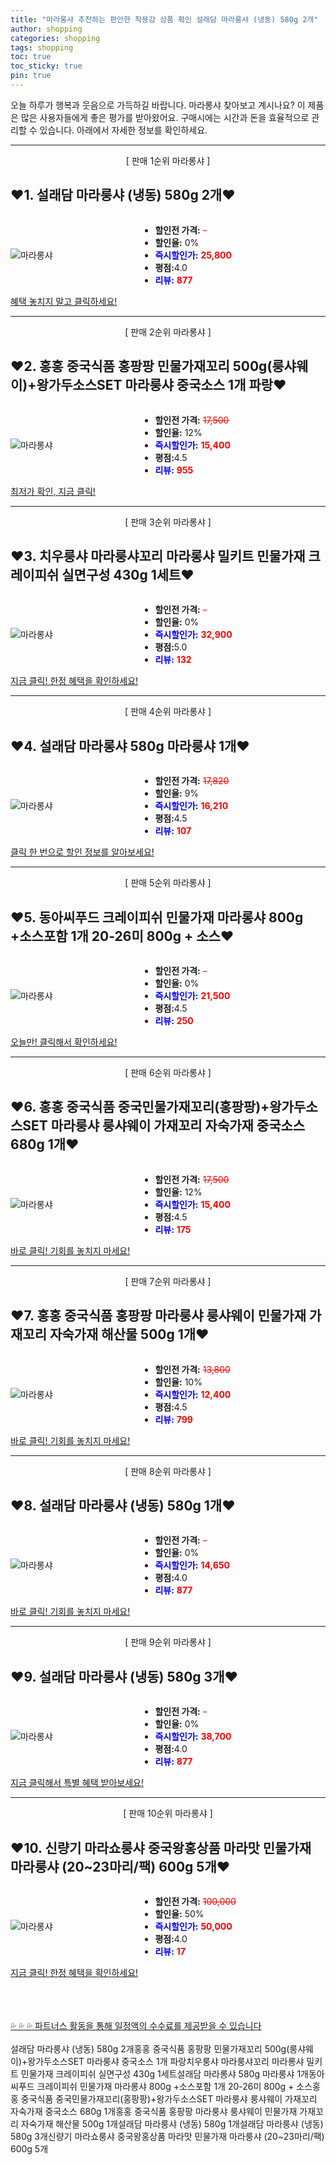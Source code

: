 ```yaml
---
title: "마라롱샤 추천하는 편안한 착용감 상품 확인 설래담 마라룽샤 (냉동) 580g 2개"
author: shopping
categories: shopping
tags: shopping
toc: true
toc_sticky: true
pin: true
---
```

오늘 하루가 행복과 웃음으로 가득하길 바랍니다. 마라롱샤 찾아보고 계시나요? 이 제품은 많은 사용자들에게 좋은 평가를 받아왔어요. 구매시에는 시간과 돈을 효율적으로 관리할 수 있습니다. 아래에서 자세한 정보를 확인하세요.

---
<p class="toplist" style="margin: 0 auto; display: block; width: fit-content;">[ 판매 1순위 마라롱샤 ]</p>

<h2><strong>❤️1. 설래담 마라룽샤 (냉동) 580g 2개❤️</strong></h2>

<div style="display: flex; align-items: center;">
    <div style="flex: 0.4;">
        <img src="https://thumbnail8.coupangcdn.com/thumbnails/remote/230x230ex/image/retail/images/9253b658-529a-4d5e-b001-cfdbd0c9c9716433657330680946621.png" alt="마라롱샤" style="max-width: 100%;">
    </div>
    <div style="flex: 0.6; margin-left: 10px;">
        <ul>
            <li><strong>할인전 가격:</strong> <del style="color: red;">-</del></li>
            <li><strong>할인율:</strong> 0%</li>
            <li><span style='color:blue'><strong>즉시할인가:</strong></span> <span style='color:red'><strong>25,800</strong></span></li>
            <li><strong>평점:</strong>4.0</li>
            <li><span style='color:blue'><strong>리뷰:</strong></span> <span style='color:red'><strong>877</strong></span></li>
        </ul>
    </div>
</div>
<div class="center">
    <a href="https://selin100587001.github.io?lptag=AF9450613&subid=githubio&pageKey=2140731343&traceid=V0-153&itemId=19282622922&vendorItemId=86397576149" class="myButton">
        혜택 놓치지 말고 클릭하세요!
    </a>
</div>


---
<p class="toplist" style="margin: 0 auto; display: block; width: fit-content;">[ 판매 2순위 마라롱샤 ]</p>

<h2><strong>❤️2. 홍홍 중국식품 홍팡팡 민물가재꼬리 500g(룽샤웨이)+왕가두소스SET 마라룽샤 중국소스 1개 파랑❤️</strong></h2>

<div style="display: flex; align-items: center;">
    <div style="flex: 0.4;">
        <img src="https://thumbnail9.coupangcdn.com/thumbnails/remote/230x230ex/image/vendor_inventory/875c/d7fbfc1fb36a3622778e192a6acf34c1b2082001949addcfa9cc2bec27cc.png" alt="마라롱샤" style="max-width: 100%;">
    </div>
    <div style="flex: 0.6; margin-left: 10px;">
        <ul>
            <li><strong>할인전 가격:</strong> <del style="color: red;">17,500</del></li>
            <li><strong>할인율:</strong> 12%</li>
            <li><span style='color:blue'><strong>즉시할인가:</strong></span> <span style='color:red'><strong>15,400</strong></span></li>
            <li><strong>평점:</strong>4.5</li>
            <li><span style='color:blue'><strong>리뷰:</strong></span> <span style='color:red'><strong>955</strong></span></li>
        </ul>
    </div>
</div>
<div class="center">
    <a href="https://selin100587001.github.io?lptag=AF9450613&subid=githubio&pageKey=6856787456&traceid=V0-153&itemId=16354493574&vendorItemId=71248682812" class="myButton">
        최저가 확인, 지금 클릭!
    </a>
</div>


---
<p class="toplist" style="margin: 0 auto; display: block; width: fit-content;">[ 판매 3순위 마라롱샤 ]</p>

<h2><strong>❤️3. 치우룽샤 마라룽샤꼬리 마라롱샤 밀키트 민물가재 크레이피쉬 실면구성 430g 1세트❤️</strong></h2>

<div style="display: flex; align-items: center;">
    <div style="flex: 0.4;">
        <img src="https://thumbnail6.coupangcdn.com/thumbnails/remote/230x230ex/image/vendor_inventory/c879/43f9d3ac65089d449e425707f21bb4f2a083a9a1739a5effc2ac4f374733.png" alt="마라롱샤" style="max-width: 100%;">
    </div>
    <div style="flex: 0.6; margin-left: 10px;">
        <ul>
            <li><strong>할인전 가격:</strong> <del style="color: red;">-</del></li>
            <li><strong>할인율:</strong> 0%</li>
            <li><span style='color:blue'><strong>즉시할인가:</strong></span> <span style='color:red'><strong>32,900</strong></span></li>
            <li><strong>평점:</strong>5.0</li>
            <li><span style='color:blue'><strong>리뷰:</strong></span> <span style='color:red'><strong>132</strong></span></li>
        </ul>
    </div>
</div>
<div class="center">
    <a href="https://selin100587001.github.io?lptag=AF9450613&subid=githubio&pageKey=7789776812&traceid=V0-153&itemId=21072523133&vendorItemId=88134748179" class="myButton">
        지금 클릭! 한정 혜택을 확인하세요!
    </a>
</div>


---
<p class="toplist" style="margin: 0 auto; display: block; width: fit-content;">[ 판매 4순위 마라롱샤 ]</p>

<h2><strong>❤️4. 설래담 마라롱샤 580g 마라룽샤 1개❤️</strong></h2>

<div style="display: flex; align-items: center;">
    <div style="flex: 0.4;">
        <img src="https://thumbnail7.coupangcdn.com/thumbnails/remote/230x230ex/image/vendor_inventory/33aa/1354137730e4f45abf1a355809913ee7c105d04f5aa4ef9a288c322da058.jpg" alt="마라롱샤" style="max-width: 100%;">
    </div>
    <div style="flex: 0.6; margin-left: 10px;">
        <ul>
            <li><strong>할인전 가격:</strong> <del style="color: red;">17,820</del></li>
            <li><strong>할인율:</strong> 9%</li>
            <li><span style='color:blue'><strong>즉시할인가:</strong></span> <span style='color:red'><strong>16,210</strong></span></li>
            <li><strong>평점:</strong>4.5</li>
            <li><span style='color:blue'><strong>리뷰:</strong></span> <span style='color:red'><strong>107</strong></span></li>
        </ul>
    </div>
</div>
<div class="center">
    <a href="https://selin100587001.github.io?lptag=AF9450613&subid=githubio&pageKey=4387261539&traceid=V0-153&itemId=5195628100&vendorItemId=72504822589" class="myButton">
        클릭 한 번으로 할인 정보를 알아보세요!
    </a>
</div>


---
<p class="toplist" style="margin: 0 auto; display: block; width: fit-content;">[ 판매 5순위 마라롱샤 ]</p>

<h2><strong>❤️5. 동아씨푸드 크레이피쉬 민물가재 마라롱샤 800g +소스포함 1개 20-26미 800g + 소스❤️</strong></h2>

<div style="display: flex; align-items: center;">
    <div style="flex: 0.4;">
        <img src="https://thumbnail8.coupangcdn.com/thumbnails/remote/230x230ex/image/vendor_inventory/2c53/78e3a1119b819f0d9b9a076fec9c6fd868fa2242cc9d796864ce2bc446db.jpg" alt="마라롱샤" style="max-width: 100%;">
    </div>
    <div style="flex: 0.6; margin-left: 10px;">
        <ul>
            <li><strong>할인전 가격:</strong> <del style="color: red;">-</del></li>
            <li><strong>할인율:</strong> 0%</li>
            <li><span style='color:blue'><strong>즉시할인가:</strong></span> <span style='color:red'><strong>21,500</strong></span></li>
            <li><strong>평점:</strong>4.5</li>
            <li><span style='color:blue'><strong>리뷰:</strong></span> <span style='color:red'><strong>250</strong></span></li>
        </ul>
    </div>
</div>
<div class="center">
    <a href="https://selin100587001.github.io?lptag=AF9450613&subid=githubio&pageKey=7730206629&traceid=V0-153&itemId=20770284253&vendorItemId=72879697489" class="myButton">
        오늘만! 클릭해서 확인하세요!
    </a>
</div>


---
<p class="toplist" style="margin: 0 auto; display: block; width: fit-content;">[ 판매 6순위 마라롱샤 ]</p>

<h2><strong>❤️6. 홍홍 중국식품 중국민물가재꼬리(홍팡팡)+왕가두소스SET 마라룽샤 룽샤웨이 가재꼬리 자숙가재 중국소스 680g 1개❤️</strong></h2>

<div style="display: flex; align-items: center;">
    <div style="flex: 0.4;">
        <img src="https://thumbnail8.coupangcdn.com/thumbnails/remote/230x230ex/image/vendor_inventory/d982/c5e061c190cbf286539c23816d1506b32d14f4f0283f06739aaafe16ecdb.png" alt="마라롱샤" style="max-width: 100%;">
    </div>
    <div style="flex: 0.6; margin-left: 10px;">
        <ul>
            <li><strong>할인전 가격:</strong> <del style="color: red;">17,500</del></li>
            <li><strong>할인율:</strong> 12%</li>
            <li><span style='color:blue'><strong>즉시할인가:</strong></span> <span style='color:red'><strong>15,400</strong></span></li>
            <li><strong>평점:</strong>4.5</li>
            <li><span style='color:blue'><strong>리뷰:</strong></span> <span style='color:red'><strong>175</strong></span></li>
        </ul>
    </div>
</div>
<div class="center">
    <a href="https://selin100587001.github.io?lptag=AF9450613&subid=githubio&pageKey=4875578098&traceid=V0-153&itemId=6342233680&vendorItemId=73637581028" class="myButton">
        바로 클릭! 기회를 놓치지 마세요!
    </a>
</div>


---
<p class="toplist" style="margin: 0 auto; display: block; width: fit-content;">[ 판매 7순위 마라롱샤 ]</p>

<h2><strong>❤️7. 홍홍 중국식품 홍팡팡 마라룽샤 룽샤웨이 민물가재 가재꼬리 자숙가재 해산물 500g 1개❤️</strong></h2>

<div style="display: flex; align-items: center;">
    <div style="flex: 0.4;">
        <img src="https://thumbnail6.coupangcdn.com/thumbnails/remote/230x230ex/image/vendor_inventory/7982/6d96f1f7ec5b4042252758baf65f9f9ea306c906f06c0e637469cbb5cbeb.png" alt="마라롱샤" style="max-width: 100%;">
    </div>
    <div style="flex: 0.6; margin-left: 10px;">
        <ul>
            <li><strong>할인전 가격:</strong> <del style="color: red;">13,800</del></li>
            <li><strong>할인율:</strong> 10%</li>
            <li><span style='color:blue'><strong>즉시할인가:</strong></span> <span style='color:red'><strong>12,400</strong></span></li>
            <li><strong>평점:</strong>4.5</li>
            <li><span style='color:blue'><strong>리뷰:</strong></span> <span style='color:red'><strong>799</strong></span></li>
        </ul>
    </div>
</div>
<div class="center">
    <a href="https://selin100587001.github.io?lptag=AF9450613&subid=githubio&pageKey=7458102608&traceid=V0-153&itemId=19433183419&vendorItemId=71248726794" class="myButton">
        바로 클릭! 기회를 놓치지 마세요!
    </a>
</div>


---
<p class="toplist" style="margin: 0 auto; display: block; width: fit-content;">[ 판매 8순위 마라롱샤 ]</p>

<h2><strong>❤️8. 설래담 마라룽샤 (냉동) 580g 1개❤️</strong></h2>

<div style="display: flex; align-items: center;">
    <div style="flex: 0.4;">
        <img src="https://thumbnail9.coupangcdn.com/thumbnails/remote/230x230ex/image/retail/images/245353171961701-4c300365-47d2-4484-bb9b-8ee75dbc856f.jpg" alt="마라롱샤" style="max-width: 100%;">
    </div>
    <div style="flex: 0.6; margin-left: 10px;">
        <ul>
            <li><strong>할인전 가격:</strong> <del style="color: red;">-</del></li>
            <li><strong>할인율:</strong> 0%</li>
            <li><span style='color:blue'><strong>즉시할인가:</strong></span> <span style='color:red'><strong>14,650</strong></span></li>
            <li><strong>평점:</strong>4.0</li>
            <li><span style='color:blue'><strong>리뷰:</strong></span> <span style='color:red'><strong>877</strong></span></li>
        </ul>
    </div>
</div>
<div class="center">
    <a href="https://selin100587001.github.io?lptag=AF9450613&subid=githubio&pageKey=2140731343&traceid=V0-153&itemId=3635577667&vendorItemId=71621124271" class="myButton">
        바로 클릭! 기회를 놓치지 마세요!
    </a>
</div>


---
<p class="toplist" style="margin: 0 auto; display: block; width: fit-content;">[ 판매 9순위 마라롱샤 ]</p>

<h2><strong>❤️9. 설래담 마라룽샤 (냉동) 580g 3개❤️</strong></h2>

<div style="display: flex; align-items: center;">
    <div style="flex: 0.4;">
        <img src="https://thumbnail6.coupangcdn.com/thumbnails/remote/230x230ex/image/retail/images/b6a6f1b9-3d1c-4c7f-b2e1-6f10d8a4ee724693317718940965494.png" alt="마라롱샤" style="max-width: 100%;">
    </div>
    <div style="flex: 0.6; margin-left: 10px;">
        <ul>
            <li><strong>할인전 가격:</strong> <del style="color: red;">-</del></li>
            <li><strong>할인율:</strong> 0%</li>
            <li><span style='color:blue'><strong>즉시할인가:</strong></span> <span style='color:red'><strong>38,700</strong></span></li>
            <li><strong>평점:</strong>4.0</li>
            <li><span style='color:blue'><strong>리뷰:</strong></span> <span style='color:red'><strong>877</strong></span></li>
        </ul>
    </div>
</div>
<div class="center">
    <a href="https://selin100587001.github.io?lptag=AF9450613&subid=githubio&pageKey=2140731343&traceid=V0-153&itemId=19282623021&vendorItemId=86397576237" class="myButton">
        지금 클릭해서 특별 혜택 받아보세요!
    </a>
</div>


---
<p class="toplist" style="margin: 0 auto; display: block; width: fit-content;">[ 판매 10순위 마라롱샤 ]</p>

<h2><strong>❤️10. 신량기 마라쇼룽샤 중국왕홍상품 마라맛 민물가재 마라룽샤 (20~23마리/팩) 600g 5개❤️</strong></h2>

<div style="display: flex; align-items: center;">
    <div style="flex: 0.4;">
        <img src="https://thumbnail7.coupangcdn.com/thumbnails/remote/230x230ex/image/vendor_inventory/2e50/b8442be3e610ba454f33cfdc739398728982e6abe425e05463fbf8cf6c5b.jpg" alt="마라롱샤" style="max-width: 100%;">
    </div>
    <div style="flex: 0.6; margin-left: 10px;">
        <ul>
            <li><strong>할인전 가격:</strong> <del style="color: red;">100,000</del></li>
            <li><strong>할인율:</strong> 50%</li>
            <li><span style='color:blue'><strong>즉시할인가:</strong></span> <span style='color:red'><strong>50,000</strong></span></li>
            <li><strong>평점:</strong>4.0</li>
            <li><span style='color:blue'><strong>리뷰:</strong></span> <span style='color:red'><strong>17</strong></span></li>
        </ul>
    </div>
</div>
<div class="center">
    <a href="https://selin100587001.github.io?lptag=AF9450613&subid=githubio&pageKey=7638405850&traceid=V0-153&itemId=23439084170&vendorItemId=90465953103" class="myButton">
        지금 클릭! 한정 혜택을 확인하세요!
    </a>
</div>

<br><br><br>[💦 💦 💦 파트너스 활동을 통해 일정액의 수수료를 제공받을 수 있습니다](https://link.coupang.com/a/bcpT2c)<br><br>설래담 마라룽샤 (냉동) 580g 2개홍홍 중국식품 홍팡팡 민물가재꼬리 500g(룽샤웨이)+왕가두소스SET 마라룽샤 중국소스 1개 파랑치우룽샤 마라룽샤꼬리 마라롱샤 밀키트 민물가재 크레이피쉬 실면구성 430g 1세트설래담 마라롱샤 580g 마라룽샤 1개동아씨푸드 크레이피쉬 민물가재 마라롱샤 800g +소스포함 1개 20-26미 800g + 소스홍홍 중국식품 중국민물가재꼬리(홍팡팡)+왕가두소스SET 마라룽샤 룽샤웨이 가재꼬리 자숙가재 중국소스 680g 1개홍홍 중국식품 홍팡팡 마라룽샤 룽샤웨이 민물가재 가재꼬리 자숙가재 해산물 500g 1개설래담 마라룽샤 (냉동) 580g 1개설래담 마라룽샤 (냉동) 580g 3개신량기 마라쇼룽샤 중국왕홍상품 마라맛 민물가재 마라룽샤 (20~23마리/팩) 600g 5개